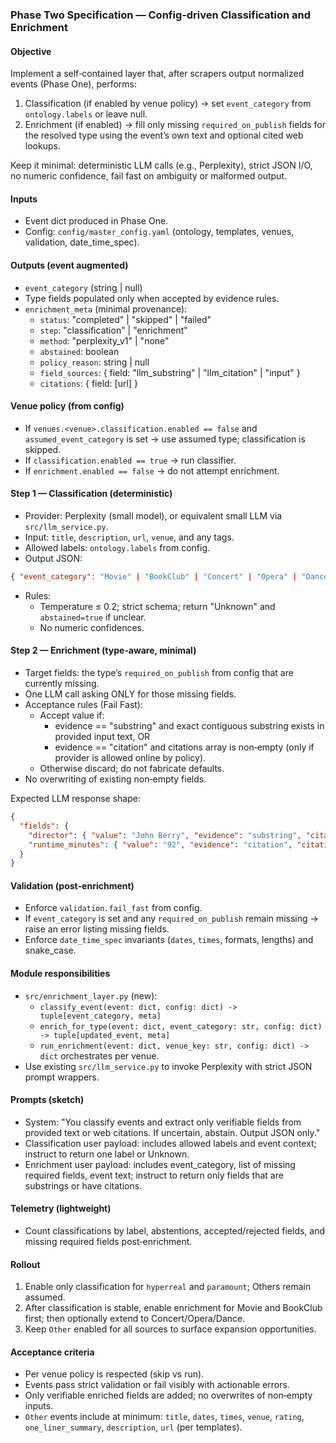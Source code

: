 ### Phase Two Specification — Config‑driven Classification and Enrichment

#### Objective
Implement a self‑contained layer that, after scrapers output normalized events (Phase One), performs:
1) Classification (if enabled by venue policy) → set `event_category` from `ontology.labels` or leave null.
2) Enrichment (if enabled) → fill only missing `required_on_publish` fields for the resolved type using the event’s own text and optional cited web lookups.

Keep it minimal: deterministic LLM calls (e.g., Perplexity), strict JSON I/O, no numeric confidence, fail fast on ambiguity or malformed output.

#### Inputs
- Event dict produced in Phase One.
- Config: `config/master_config.yaml` (ontology, templates, venues, validation, date_time_spec).

#### Outputs (event augmented)
- `event_category` (string | null)
- Type fields populated only when accepted by evidence rules.
- `enrichment_meta` (minimal provenance):
  - `status`: "completed" | "skipped" | "failed"
  - `step`: "classification" | "enrichment"
  - `method`: "perplexity_v1" | "none"
  - `abstained`: boolean
  - `policy_reason`: string | null
  - `field_sources`: { field: "llm_substring" | "llm_citation" | "input" }
  - `citations`: { field: [url] }

#### Venue policy (from config)
- If `venues.<venue>.classification.enabled == false` and `assumed_event_category` is set → use assumed type; classification is skipped.
- If `classification.enabled == true` → run classifier.
- If `enrichment.enabled == false` → do not attempt enrichment.

#### Step 1 — Classification (deterministic)
- Provider: Perplexity (small model), or equivalent small LLM via `src/llm_service.py`.
- Input: `title`, `description`, `url`, `venue`, and any tags.
- Allowed labels: `ontology.labels` from config.
- Output JSON:
```json
{ "event_category": "Movie" | "BookClub" | "Concert" | "Opera" | "Dance" | "Other" | "Unknown", "abstained": true|false }
```
- Rules:
  - Temperature ≤ 0.2; strict schema; return "Unknown" and `abstained=true` if unclear.
  - No numeric confidences.

#### Step 2 — Enrichment (type‑aware, minimal)
- Target fields: the type’s `required_on_publish` from config that are currently missing.
- One LLM call asking ONLY for those missing fields.
- Acceptance rules (Fail Fast):
  - Accept value if:
    - evidence == "substring" and exact contiguous substring exists in provided input text, OR
    - evidence == "citation" and citations array is non‑empty (only if provider is allowed online by policy).
  - Otherwise discard; do not fabricate defaults.
- No overwriting of existing non‑empty fields.

Expected LLM response shape:
```json
{
  "fields": {
    "director": { "value": "John Berry", "evidence": "substring", "citations": [] },
    "runtime_minutes": { "value": "92", "evidence": "citation", "citations": ["https://..."] }
  }
}
```

#### Validation (post‑enrichment)
- Enforce `validation.fail_fast` from config.
- If `event_category` is set and any `required_on_publish` remain missing → raise an error listing missing fields.
- Enforce `date_time_spec` invariants (`dates`, `times`, formats, lengths) and snake_case.

#### Module responsibilities
- `src/enrichment_layer.py` (new):
  - `classify_event(event: dict, config: dict) -> tuple[event_category, meta]`
  - `enrich_for_type(event: dict, event_category: str, config: dict) -> tuple[updated_event, meta]`
  - `run_enrichment(event: dict, venue_key: str, config: dict) -> dict` orchestrates per venue.
- Use existing `src/llm_service.py` to invoke Perplexity with strict JSON prompt wrappers.

#### Prompts (sketch)
- System: "You classify events and extract only verifiable fields from provided text or web citations. If uncertain, abstain. Output JSON only."
- Classification user payload: includes allowed labels and event context; instruct to return one label or Unknown.
- Enrichment user payload: includes event_category, list of missing required fields, event text; instruct to return only fields that are substrings or have citations.

#### Telemetry (lightweight)
- Count classifications by label, abstentions, accepted/rejected fields, and missing required fields post‑enrichment.

#### Rollout
1) Enable only classification for `hyperreal` and `paramount`; Others remain assumed.
2) After classification is stable, enable enrichment for Movie and BookClub first; then optionally extend to Concert/Opera/Dance.
3) Keep `Other` enabled for all sources to surface expansion opportunities.

#### Acceptance criteria
- Per venue policy is respected (skip vs run).
- Events pass strict validation or fail visibly with actionable errors.
- Only verifiable enriched fields are added; no overwrites of non‑empty inputs.
- `Other` events include at minimum: `title`, `dates`, `times`, `venue`, `rating`, `one_liner_summary`, `description`, `url` (per templates).


